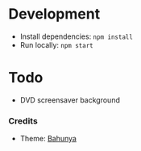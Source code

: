 # Development

* Install dependencies: `npm install`
* Run locally: `npm start`

# Todo
- DVD screensaver background

### Credits

- Theme: [Bahunya](https://github.com/Kimeiga/bahunya)